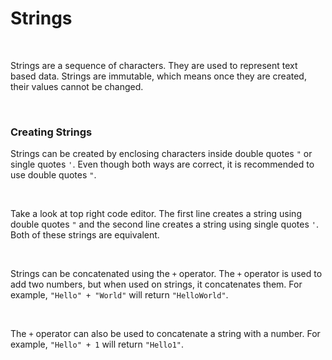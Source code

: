 # Strings

<br />

Strings are a sequence of characters. They are used to represent text based data. Strings are immutable, which means once they are created, their values cannot be changed.

<br />

### Creating Strings

Strings can be created by enclosing characters inside double quotes `"` or single quotes `'`. Even though both ways are correct, it is recommended to use double quotes `"`.

<br />

Take a look at top right code editor. The first line creates a string using double quotes `"` and the second line creates a string using single quotes `'`. Both of these strings are equivalent.

<br />

Strings can be concatenated using the `+` operator. The `+` operator is used to add two numbers, but when used on strings, it concatenates them. For example, `"Hello" + "World"` will return `"HelloWorld"`.

<br />

The `+` operator can also be used to concatenate a string with a number. For example, `"Hello" + 1` will return `"Hello1"`.

<br />
